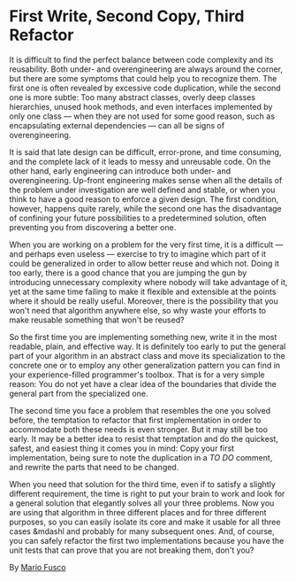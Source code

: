 # First Write, Second Copy, Third Refactor

It is difficult to find the perfect balance between code complexity and its reusability. Both under- and overengineering are always around the corner, but there are some symptoms that could help you to recognize them. The first one is often revealed by excessive code duplication, while the second one is more subtle: Too many abstract classes, overly deep classes hierarchies, unused hook methods, and even interfaces implemented by only one class — when they are not used for some good reason, such as encapsulating external dependencies — can all be signs of overengineering.

It is said that late design can be difficult, error-prone, and time consuming, and the complete lack of it leads to messy and unreusable code. On the other hand, early engineering can introduce both under- and overengineering. Up-front engineering makes sense when all the details of the problem under investigation are well defined and stable, or when you think to have a good reason to enforce a given design. The first condition, however, happens quite rarely, while the second one has the disadvantage of confining your future possibilities to a predetermined solution, often preventing you from discovering a better one.

When you are working on a problem for the very first time, it is a difficult — and perhaps even useless — exercise to try to imagine which part of it could be generalized in order to allow better reuse and which not. Doing it too early, there is a good chance that you are jumping the gun by introducing unnecessary complexity where nobody will take advantage of it, yet at the same time failing to make it flexible and extensible at the points where it should be really useful. Moreover, there is the possibility that you won't need that algorithm anywhere else, so why waste your efforts to make reusable something that won't be reused?

So the first time you are implementing something new, write it in the most readable, plain, and effective way. It is definitely too early to put the general part of your algorithm in an abstract class and move its specialization to the concrete one or to employ any other generalization pattern you can find in your experience-filled programmer's toolbox. That is for a very simple reason: You do not yet have a clear idea of the boundaries that divide the general part from the specialized one.

The second time you face a problem that resembles the one you solved before, the temptation to refactor that first implementation in order to accommodate both these needs is even stronger. But it may still be too early. It may be a better idea to resist that temptation and do the quickest, safest, and easiest thing it comes you in mind: Copy your first implementation, being sure to note the duplication in a _TO DO_ comment, and rewrite the parts that need to be changed.

When you need that solution for the third time, even if to satisfy a slightly different requirement, the time is right to put your brain to work and look for a general solution that elegantly solves all your three problems. Now you are using that algorithm in three different places and for three different purposes, so you can easily isolate its core and make it usable for all three cases &mdashl and probably for many subsequent ones. And, of course, you can safely refactor the first two implementations because you have the unit tests that can prove that you are not breaking them, don't you?

By [Mario Fusco](http://programmer.97things.oreilly.com/wiki/index.php/Mario_Fusco)
